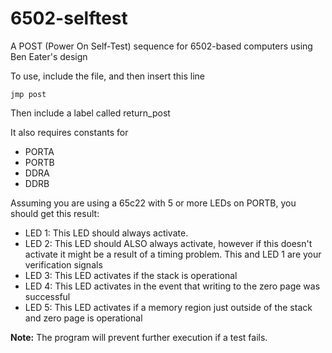 # 6502-selftest

A POST (Power On Self-Test) sequence for 6502-based computers using Ben Eater's design

To use, include the file, and then insert this line
```assembly
jmp post
```

Then include a label called return_post

It also requires constants for
 - PORTA
 - PORTB
 - DDRA
 - DDRB

Assuming you are using a 65c22 with 5 or more LEDs on PORTB, you should get this result:
 - LED 1: This LED should always activate.
 - LED 2: This LED should ALSO always activate, however if this doesn't activate it might be a result of a timing problem. This and LED 1 are your verification signals
 - LED 3: This LED activates if the stack is operational
 - LED 4: This LED activates in the event that writing to the zero page was successful
 - LED 5: This LED activates if a memory region just outside of the stack and zero page is operational


**Note:** The program will prevent further execution if a test fails.